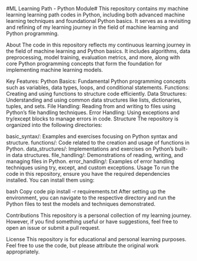#ML Learning Path - Python Module#
This repository contains my machine learning learning path codes in Python, including both advanced machine learning techniques and foundational Python basics. It serves as a revisiting and refining of my learning journey in the field of machine learning and Python programming.

About
The code in this repository reflects my continuous learning journey in the field of machine learning and Python basics. It includes algorithms, data preprocessing, model training, evaluation metrics, and more, along with core Python programming concepts that form the foundation for implementing machine learning models.

Key Features:
Python Basics: Fundamental Python programming concepts such as variables, data types, loops, and conditional statements.
Functions: Creating and using functions to structure code efficiently.
Data Structures: Understanding and using common data structures like lists, dictionaries, tuples, and sets.
File Handling: Reading from and writing to files using Python’s file handling techniques.
Error Handling: Using exceptions and try/except blocks to manage errors in code.
Structure
The repository is organized into the following directories:

basic_syntax/: Examples and exercises focusing on Python syntax and structure.
functions/: Code related to the creation and usage of functions in Python.
data_structures/: Implementations and exercises on Python’s built-in data structures.
file_handling/: Demonstrations of reading, writing, and managing files in Python.
error_handling/: Examples of error handling techniques using try, except, and custom exceptions.
Usage
To run the code in this repository, ensure you have the required dependencies installed. You can install them using:

bash
Copy code
pip install -r requirements.txt
After setting up the environment, you can navigate to the respective directory and run the Python files to test the models and techniques demonstrated.

Contributions
This repository is a personal collection of my learning journey. However, if you find something useful or have suggestions, feel free to open an issue or submit a pull request.

License
This repository is for educational and personal learning purposes. Feel free to use the code, but please attribute the original work appropriately.
